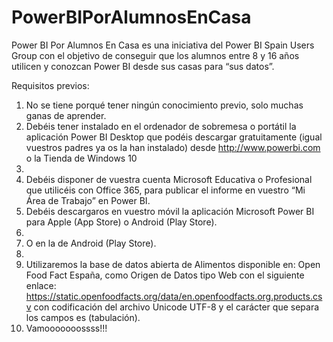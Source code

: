 # PowerBIPorAlumnosEnCasa
Power BI Por Alumnos En Casa es una iniciativa del Power BI Spain Users Group con el objetivo de conseguir que los alumnos entre 8 y 16 años utilicen y conozcan Power BI desde sus casas para “sus datos”.

Requisitos previos:
1.	No se tiene porqué tener ningún conocimiento previo, solo muchas ganas de aprender.
2.	Debéis tener instalado en el ordenador de sobremesa o portátil la aplicación Power BI Desktop que podéis descargar gratuitamente (igual vuestros padres ya os la han instalado) desde http://www.powerbi.com o la Tienda de Windows 10
3.	 
4.	Debéis disponer de vuestra cuenta Microsoft Educativa o Profesional que utilicéis con Office 365, para publicar el informe en vuestro “Mi Área de Trabajo” en Power BI.
5.	Debéis descargaros en vuestro móvil la aplicación Microsoft Power BI para Apple (App Store) o Android (Play Store).
6.	 
7.	O en la de Android (Play Store).
8.	 
9.	Utilizaremos la base de datos abierta de Alimentos disponible en: Open Food Fact España, como Origen de Datos tipo Web con el siguiente enlace:  https://static.openfoodfacts.org/data/en.openfoodfacts.org.products.csv con codificación del archivo Unicode UTF-8 y el carácter que separa los campos es <tab> (tabulación).
10.	Vamooooooossss!!!
